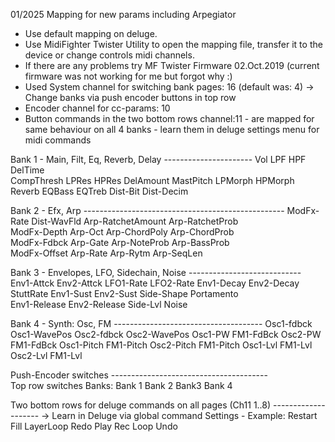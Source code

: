 01/2025 Mapping for new params including Arpegiator

- Use default mapping on deluge.
- Use MidiFighter Twister Utility to open the mapping file, transfer it to the device or change controls midi channels.
- If there are any problems try MF Twister Firmware 02.Oct.2019 (current firmware was not working for me but forgot why :) 
- Used System channel for switching bank pages: 16 (default was: 4)
  -> Change banks via push encoder buttons in top row
- Encoder channel for cc-params: 10
- Button commands in the two bottom rows channel:11 - are mapped for same behaviour on all 4 banks - learn them in deluge settings menu for midi commands


Bank 1 - Main, Filt, Eq, Reverb, Delay ----------------------
Vol         LPF          HPF          DelTime    
CompThresh  LPRes        HPRes        DelAmount
MastPitch   LPMorph      HPMorph      Reverb
EQBass      EQTreb       Dist-Bit     Dist-Decim

Bank 2 - Efx, Arp --------------------------------------------------
ModFx-Rate    Dist-WavFld  Arp-RatchetAmount  Arp-RatchetProb       
ModFx-Depth   Arp-Oct      Arp-ChordPoly      Arp-ChordProb       
ModFx-Fdbck   Arp-Gate     Arp-NoteProb       Arp-BassProb	 
ModFx-Offset  Arp-Rate	   Arp-Rytm           Arp-SeqLen         		

Bank 3 - Envelopes, LFO, Sidechain, Noise  ----------------------------
Env1-Attck	   Env2-Attck	   LFO1-Rate     LFO2-Rate
Env1-Decay     Env2-Decay                    StuttRate
Env1-Sust	   Env2-Sust       Side-Shape    Portamento           
Env1-Release   Env2-Release	   Side-Lvl      Noise

Bank 4 - Synth: Osc, FM -------------------------------------
Osc1-fdbck	Osc1-WavePos	Osc2-fdbck    Osc2-WavePos
Osc1-PW		FM1-FdBck	    Osc2-PW	      FM1-FdBck	
Osc1-Pitch	FM1-Pitch	    Osc2-Pitch    FM1-Pitch
Osc1-Lvl	FM1-Lvl		    Osc2-Lvl      FM1-Lvl	


Push-Encoder switches ---------------------------------------   
Top row switches Banks:
Bank 1          Bank 2          Bank3         Bank 4  

Two bottom rows for deluge commands on all pages (Ch11 1..8) --------------------
-> Learn in Deluge via global command Settings - Example:
Restart	 Fill	LayerLoop	Redo
Play     Rec    Loop		Undo


